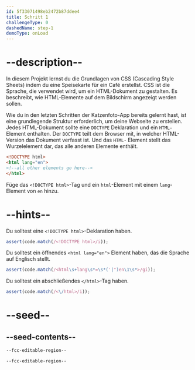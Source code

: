 ```yaml
---
id: 5f33071498eb2472b87ddee4
title: Schritt 1
challengeType: 0
dashedName: step-1
demoType: onLoad
---
```


# --description--

In diesem Projekt lernst du die Grundlagen von CSS (Cascading Style Sheets) indem du eine Speisekarte für ein Café erstellst. CSS ist die Sprache, die verwendet wird, um ein HTML-Dokument zu gestalten. Es beschreibt, wie HTML-Elemente auf dem Bildschirm angezeigt werden sollen.

Wie du in den letzten Schritten der Katzenfoto-App bereits gelernt hast, ist eine grundlegende Struktur erforderlich, um deine Webseite zu erstellen. Jedes HTML-Dokument sollte eine `DOCTYPE` Deklaration und ein `HTML-` Element enthalten. Der `DOCTYPE` teilt dem Browser mit, in welcher HTML-Version das Dokument verfasst ist. Und das `HTML-` Element stellt das Wurzelelement dar, das alle anderen Elemente enthält.

```html
<!DOCTYPE html>
<html lang="en">
<!--all other elements go here-->
</html>
```

Füge das `<!DOCTYPE html>`-Tag und ein `html`-Element mit einem `lang`-Element von `en` hinzu.

# --hints--

Du solltest eine `<!DOCTYPE html>`-Deklaration haben.

```js
assert(code.match(/<!DOCTYPE html>/i));
```

Du solltest ein öffnendes `<html lang="en">` Element haben, das die Sprache auf Englisch stellt.

```js
assert(code.match(/<html\s+lang\s*=\s*('|")en\1\s*>/gi));
```

Du solltest ein abschließendes `</html>`-Tag haben.

```js
assert(code.match(/<\/html>/i));
```

# --seed--

## --seed-contents--

```html
--fcc-editable-region--

--fcc-editable-region--

```
